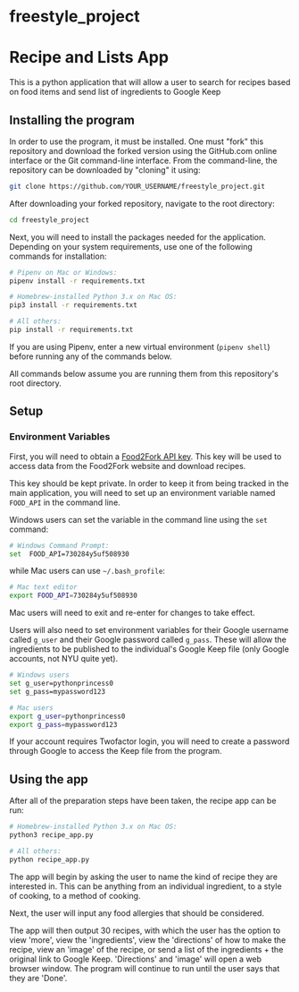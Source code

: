# freestyle_project

# Recipe and Lists App

This is a python application that will allow a user to search for recipes based
on food items and send list of ingredients to Google Keep

## Installing the program

In order to use the program, it must be installed. One must "fork" this repository and download the forked version using the GitHub.com online interface or the Git command-line interface. From the command-line, the repository can be downloaded by "cloning" it using:
```sh
git clone https://github.com/YOUR_USERNAME/freestyle_project.git
```

After downloading your forked repository, navigate to the root directory:

```sh
cd freestyle_project
```

Next, you will need to install the packages needed for the application. Depending on your system requirements, use one of the following commands for installation:

```sh
# Pipenv on Mac or Windows:
pipenv install -r requirements.txt

# Homebrew-installed Python 3.x on Mac OS:
pip3 install -r requirements.txt

# All others:
pip install -r requirements.txt
```

If you are using Pipenv, enter a new virtual environment (`pipenv shell`) before running any of the commands below.

All commands below assume you are running them from this repository's root directory.

## Setup

### Environment Variables

First, you will need to obtain a [Food2Fork API key](https://food2fork.com/about/api). This key will be used to access data from the Food2Fork website and download recipes.

This key should be kept private. In order to keep it from being tracked in the main application, you will need to set up an environment variable named `FOOD_API` in the command line.

Windows users can set the variable in the command line using the `set` command:
```sh
# Windows Command Prompt:
set  FOOD_API=730284y5uf508930
```

while Mac users can use `~/.bash_profile`:
```sh
# Mac text editor
export FOOD_API=730284y5uf508930
```
Mac users will need to exit and re-enter for changes to take effect.

Users will also need to set environment variables for their Google username called `g_user` and their Google password called `g_pass`. These will allow the ingredients to be published to the individual's Google Keep file (only Google accounts, not NYU quite yet).
```sh
# Windows users
set g_user=pythonprincess0
set g_pass=mypassword123

# Mac users
export g_user=pythonprincess0
export g_pass=mypassword123
```
If your account requires Twofactor login, you will need to create a password through Google to access the Keep file from the program.

## Using the app

After all of the preparation steps have been taken, the recipe app can be run:
```sh
# Homebrew-installed Python 3.x on Mac OS:
python3 recipe_app.py

# All others:
python recipe_app.py
```
The app will begin by asking the user to name the kind of recipe they are interested in. This can be anything from an individual ingredient, to a style of cooking, to a method of cooking.

Next, the user will input any food allergies that should be considered. 

The app will then output 30 recipes, with which the user has the option to view 'more', view the 'ingredients', view the 'directions' of how to make the recipe, view an 'image' of the recipe, or send a list of the ingredients + the original link to Google Keep. 'Directions' and 'image' will open a web browser window. The program will continue to run until the user says that they are 'Done'.
